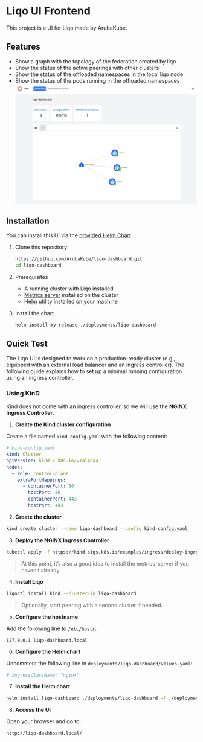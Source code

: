 # Liqo UI Frontend
This project is a UI for Liqo made by ArubaKube.
## Features
- Show a graph with the topology of the federation created by liqo
- Show the status of the active peerings with other clusters
- Show the status of the offloaded namespaces in the local liqo node
- Show the status of the pods running in the offloaded namespaces
![A screenshot of the UI](./docs/screenshot.png)
## Installation
You can install this UI via the [provided Helm Chart](./deployments/).
1. Clone this repository:
    ```bash
    https://github.com/ArubaKube/liqo-dashboard.git
    cd liqo-dashboard
    ```
2. Prerequisites
    - A running cluster with Liqo installed
    - [Metrics server](https://github.com/kubernetes-sigs/metrics-server) installed on the cluster
    - [Helm](https://helm.sh/docs/intro/install/) utility installed on your machine
3. Install the chart

    ```bash
    helm install my-release ./deployments/liqo-dashboard
    ```

## Quick Test

The Liqo UI is designed to work on a production-ready cluster (e.g., equipped with an external load balancer and an ingress controller). The following guide explains how to set up a minimal running configuration using an ingress controller.

### Using KinD

Kind does not come with an ingress controller, so we will use the **NGINX Ingress Controller**.

1. **Create the Kind cluster configuration**

Create a file named `kind-config.yaml` with the following content:

```yaml
# kind-config.yaml
kind: Cluster
apiVersion: kind.x-k8s.io/v1alpha4
nodes:
  - role: control-plane
    extraPortMappings:
      - containerPort: 80
        hostPort: 80
      - containerPort: 443
        hostPort: 443
```

2. **Create the cluster**

```bash
kind create cluster --name liqo-dashboard --config kind-config.yaml
```

3. **Deploy the NGINX Ingress Controller**

```bash
kubectl apply -f https://kind.sigs.k8s.io/examples/ingress/deploy-ingress-nginx.yaml
```

> At this point, it’s also a good idea to install the metrics-server if you haven’t already.

4. **Install Liqo**

```bash
liqoctl install kind --cluster-id liqo-dashboard
```

> Optionally, start peering with a second cluster if needed.

5. **Configure the hostname**

Add the following line to `/etc/hosts`:

```
127.0.0.1 liqo-dashboard.local
```

6. **Configure the Helm chart**

Uncomment the following line in `deployments/liqo-dashboard/values.yaml`:

```yaml
# ingressClassName: "nginx"
```

7. **Install the Helm chart**

```bash
helm install liqo-dashboard ./deployments/liqo-dashboard -f ./deployments/liqo-dashboard/values.yaml
```

8. **Access the UI**

Open your browser and go to:

```
http://liqo-dashboard.local/
```